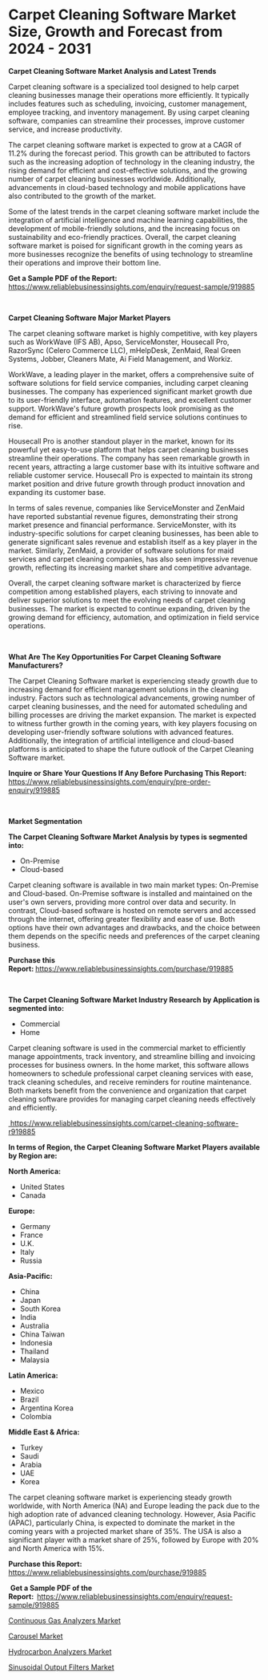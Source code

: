 <p><h1>Carpet Cleaning Software Market Size, Growth and Forecast from 2024 - 2031</h1></p><p><strong>Carpet Cleaning Software Market Analysis and Latest Trends</strong></p>
<p><p>Carpet cleaning software is a specialized tool designed to help carpet cleaning businesses manage their operations more efficiently. It typically includes features such as scheduling, invoicing, customer management, employee tracking, and inventory management. By using carpet cleaning software, companies can streamline their processes, improve customer service, and increase productivity.</p><p>The carpet cleaning software market is expected to grow at a CAGR of 11.2% during the forecast period. This growth can be attributed to factors such as the increasing adoption of technology in the cleaning industry, the rising demand for efficient and cost-effective solutions, and the growing number of carpet cleaning businesses worldwide. Additionally, advancements in cloud-based technology and mobile applications have also contributed to the growth of the market.</p><p>Some of the latest trends in the carpet cleaning software market include the integration of artificial intelligence and machine learning capabilities, the development of mobile-friendly solutions, and the increasing focus on sustainability and eco-friendly practices. Overall, the carpet cleaning software market is poised for significant growth in the coming years as more businesses recognize the benefits of using technology to streamline their operations and improve their bottom line.</p></p>
<p><strong>Get a Sample PDF of the Report:&nbsp;</strong> <a href="https://www.reliablebusinessinsights.com/enquiry/request-sample/919885">https://www.reliablebusinessinsights.com/enquiry/request-sample/919885</a></p>
<p>&nbsp;</p>
<p><strong>Carpet Cleaning Software Major Market Players</strong></p>
<p><p>The carpet cleaning software market is highly competitive, with key players such as WorkWave (IFS AB), Apso, ServiceMonster, Housecall Pro, RazorSync (Celero Commerce LLC), mHelpDesk, ZenMaid, Real Green Systems, Jobber, Cleaners Mate, Ai Field Management, and Workiz. </p><p>WorkWave, a leading player in the market, offers a comprehensive suite of software solutions for field service companies, including carpet cleaning businesses. The company has experienced significant market growth due to its user-friendly interface, automation features, and excellent customer support. WorkWave's future growth prospects look promising as the demand for efficient and streamlined field service solutions continues to rise.</p><p>Housecall Pro is another standout player in the market, known for its powerful yet easy-to-use platform that helps carpet cleaning businesses streamline their operations. The company has seen remarkable growth in recent years, attracting a large customer base with its intuitive software and reliable customer service. Housecall Pro is expected to maintain its strong market position and drive future growth through product innovation and expanding its customer base.</p><p>In terms of sales revenue, companies like ServiceMonster and ZenMaid have reported substantial revenue figures, demonstrating their strong market presence and financial performance. ServiceMonster, with its industry-specific solutions for carpet cleaning businesses, has been able to generate significant sales revenue and establish itself as a key player in the market. Similarly, ZenMaid, a provider of software solutions for maid services and carpet cleaning companies, has also seen impressive revenue growth, reflecting its increasing market share and competitive advantage.</p><p>Overall, the carpet cleaning software market is characterized by fierce competition among established players, each striving to innovate and deliver superior solutions to meet the evolving needs of carpet cleaning businesses. The market is expected to continue expanding, driven by the growing demand for efficiency, automation, and optimization in field service operations.</p></p>
<p>&nbsp;</p>
<p><strong>What Are The Key Opportunities For Carpet Cleaning Software Manufacturers?</strong></p>
<p><p>The Carpet Cleaning Software market is experiencing steady growth due to increasing demand for efficient management solutions in the cleaning industry. Factors such as technological advancements, growing number of carpet cleaning businesses, and the need for automated scheduling and billing processes are driving the market expansion. The market is expected to witness further growth in the coming years, with key players focusing on developing user-friendly software solutions with advanced features. Additionally, the integration of artificial intelligence and cloud-based platforms is anticipated to shape the future outlook of the Carpet Cleaning Software market.</p></p>
<p><strong>Inquire or Share Your Questions If Any Before Purchasing This Report:</strong> <a href="https://www.reliablebusinessinsights.com/enquiry/pre-order-enquiry/919885">https://www.reliablebusinessinsights.com/enquiry/pre-order-enquiry/919885</a></p>
<p>&nbsp;</p>
<p><strong>Market Segmentation</strong></p>
<p><strong>The Carpet Cleaning Software Market Analysis by types is segmented into:</strong></p>
<p><ul><li>On-Premise</li><li>Cloud-based</li></ul></p>
<p><p>Carpet cleaning software is available in two main market types: On-Premise and Cloud-based. On-Premise software is installed and maintained on the user's own servers, providing more control over data and security. In contrast, Cloud-based software is hosted on remote servers and accessed through the internet, offering greater flexibility and ease of use. Both options have their own advantages and drawbacks, and the choice between them depends on the specific needs and preferences of the carpet cleaning business.</p></p>
<p><strong>Purchase this Report:&nbsp;</strong><a href="https://www.reliablebusinessinsights.com/purchase/919885">https://www.reliablebusinessinsights.com/purchase/919885</a></p>
<p>&nbsp;</p>
<p><strong>The Carpet Cleaning Software Market Industry Research by Application is segmented into:</strong></p>
<p><ul><li>Commercial</li><li>Home</li></ul></p>
<p><p>Carpet cleaning software is used in the commercial market to efficiently manage appointments, track inventory, and streamline billing and invoicing processes for business owners. In the home market, this software allows homeowners to schedule professional carpet cleaning services with ease, track cleaning schedules, and receive reminders for routine maintenance. Both markets benefit from the convenience and organization that carpet cleaning software provides for managing carpet cleaning needs effectively and efficiently.</p></p>
<p><a href="https://www.reliablebusinessinsights.com/carpet-cleaning-software-r919885">&nbsp;https://www.reliablebusinessinsights.com/carpet-cleaning-software-r919885</a></p>
<p><strong>In terms of Region, the Carpet Cleaning Software Market Players available by Region are:</strong></p>
<p>
    <p> <strong> North America: </strong>
        <ul>
            <li>United States</li>
            <li>Canada</li>
        </ul>
        </p> 
    <p> <strong> Europe: </strong>
        <ul>
            <li>Germany</li>
            <li>France</li>
            <li>U.K.</li>
            <li>Italy</li>
            <li>Russia</li>
        </ul>
        </p> 
    <p> <strong> Asia-Pacific: </strong>
        <ul>
            <li>China</li>
            <li>Japan</li>
            <li>South Korea</li>
            <li>India</li>
            <li>Australia</li>
            <li>China Taiwan</li>
            <li>Indonesia</li>
            <li>Thailand</li>
            <li>Malaysia</li>
        </ul>
        </p> 
    <p> <strong> Latin America: </strong>
        <ul>
            <li>Mexico</li>
            <li>Brazil</li>
            <li>Argentina Korea</li>
            <li>Colombia</li>
        </ul>
        </p> 
    <p> <strong> Middle East & Africa: </strong>
        <ul>
            <li>Turkey</li>
            <li>Saudi</li>
            <li>Arabia</li>
            <li>UAE</li>
            <li>Korea</li>
        </ul>
    </p>
    </p>
<p><p>The carpet cleaning software market is experiencing steady growth worldwide, with North America (NA) and Europe leading the pack due to the high adoption rate of advanced cleaning technology. However, Asia Pacific (APAC), particularly China, is expected to dominate the market in the coming years with a projected market share of 35%. The USA is also a significant player with a market share of 25%, followed by Europe with 20% and North America with 15%.</p></p>
<p><strong>Purchase this Report: </strong><a href="https://www.reliablebusinessinsights.com/purchase/919885">https://www.reliablebusinessinsights.com/purchase/919885</a></p>
<p>&nbsp;<strong>Get a Sample PDF of the Report:&nbsp;&nbsp;</strong><a href="https://www.reliablebusinessinsights.com/enquiry/request-sample/919885">https://www.reliablebusinessinsights.com/enquiry/request-sample/919885</a></p>
<p><strong></strong></p>
<p><p><a href="https://medium.com/@kein87623/exploring-continuous-gas-analyzers-market-dynamics-global-trends-and-future-growth-prospects-2024-169e4d92dfda">Continuous Gas Analyzers Market</a></p><p><a href="https://medium.com/@chadlabadie2023/insights-into-the-carousel-market-size-which-is-expanding-with-a-13-3-cagr-from-2024-2031-ff803bea1348">Carousel Market</a></p><p><a href="https://medium.com/@kirstencharrison82024/global-hydrocarbon-analyzers-market-sector-types-applications-market-player-strategies-regional-ba17b0388c0c">Hydrocarbon Analyzers Market</a></p><p><a href="https://medium.com/@mamunislambd984/sinusoidal-output-filters-market-size-growth-trends-statistics-forecasts-2024-2031-7ea0e735c57d">Sinusoidal Output Filters Market</a></p></p>